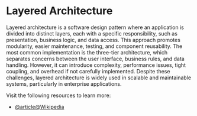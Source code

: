 # Layered Architecture

Layered architecture is a software design pattern where an application is divided into distinct layers, each with a specific responsibility, such as presentation, business logic, and data access. This approach promotes modularity, easier maintenance, testing, and component reusability. The most common implementation is the three-tier architecture, which separates concerns between the user interface, business rules, and data handling. However, it can introduce complexity, performance issues, tight coupling, and overhead if not carefully implemented. Despite these challenges, layered architecture is widely used in scalable and maintainable systems, particularly in enterprise applications.

Visit the following resources to learn more:

- [@article@Wikipedia](https://en.wikipedia.org/wiki/Layered_architecture)
